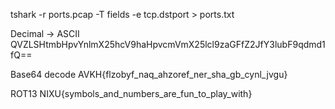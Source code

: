 

tshark -r ports.pcap -T fields -e tcp.dstport > ports.txt

Decimal -> ASCII
QVZLSHtmbHpvYnlmX25hcV9haHpvcmVmX25lcl9zaGFfZ2JfY3lubF9qdmd1fQ==

Base64 decode
AVKH{flzobyf_naq_ahzoref_ner_sha_gb_cynl_jvgu}

ROT13
NIXU{symbols_and_numbers_are_fun_to_play_with}

